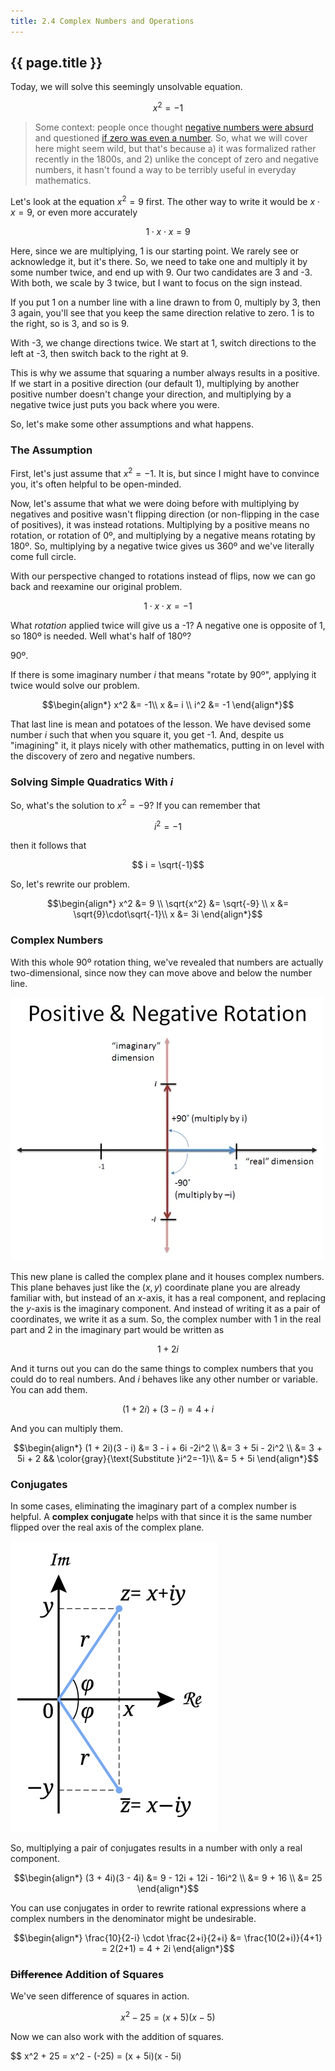 ```yaml
---
title: 2.4 Complex Numbers and Operations
---
```


## {{ page.title }}

Today, we will solve this seemingly unsolvable equation.

$$ x^2 = -1$$

> Some context: people once thought [negative numbers were absurd](https://en.wikipedia.org/wiki/Negative_number#History) and questioned [if zero was even a number](https://en.wikipedia.org/wiki/0#Classical_antiquity). So, what we will cover here might seem wild, but that's because a) it was formalized rather recently in the 1800s, and 2) unlike the concept of zero and negative numbers, it hasn't found a way to be terribly useful in everyday mathematics.

Let's look at the equation $x^2 = 9$ first. The other way to write it would be $x\cdot x = 9$, or even more accurately

$$1\cdot x \cdot x = 9$$

Here, since we are multiplying, 1 is our starting point. We rarely see or acknowledge it, but it's there. So, we need to take one and multiply it by some number twice, and end up with 9. Our two candidates are 3 and -3. With both, we scale by 3 twice, but I want to focus on the sign instead.

If you put 1 on a number line with a line drawn to from 0, multiply by 3, then 3 again, you'll see that you keep the same direction relative to zero. 1 is to the right, so is 3, and so is 9.

With -3, we change directions twice. We start at 1, switch directions to the left at -3, then switch back to the right at 9.

This is why we assume that squaring a number always results in a positive. If we start in a positive direction (our default 1), multiplying by another positive number doesn't change your direction, and multiplying by a negative twice just puts you back where you were.

So, let's make some other assumptions and what happens.

### The Assumption

First, let's just assume that $x^2=-1$. It is, but since I might have to convince you, it's often helpful to be open-minded.

Now, let's assume that what we were doing before with multiplying by negatives and positive wasn't flipping direction (or non-flipping in the case of positives), it was instead rotations. Multiplying by a positive means no rotation, or rotation of 0º, and multiplying by a negative means rotating by 180º. So, multiplying by a negative twice gives us 360º and we've literally come full circle.

With our perspective changed to rotations instead of flips, now we can go back and reexamine our original problem.

$$ 1 \cdot x \cdot x = -1$$

What _rotation_ applied twice will give us a -1? A negative one is opposite of 1, so 180º is needed. Well what's half of 180º?

90º.

If there is some imaginary number $i$ that means "rotate by 90º", applying it twice would solve our problem.

$$\begin{align*}
x^2 &= -1\\
x   &= i \\
i^2 &= -1
\end{align*}$$

That last line is mean and potatoes of the lesson. We have devised some number $i$ such that when you square it, you get -1. And, despite us "imagining" it, it plays nicely with other mathematics, putting in on level with the discovery of zero and negative numbers.

### Solving Simple Quadratics With $i$

So, what's the solution to $x^2=-9$? If you can remember that

$$i^2=-1$$

then it follows that

$$ i = \sqrt{-1}$$

So, let's rewrite our problem.

$$\begin{align*}
x^2 &= 9 \\
\sqrt{x^2} &= \sqrt{-9} \\
x   &= \sqrt{9}\cdot\sqrt{-1}\\
x   &= 3i
\end{align*}$$

### Complex Numbers

With this whole 90º rotation thing, we've revealed that numbers are actually two-dimensional, since now they can move above and below the number line.

![Imaginary rotations](../img/2.4-imaginary-rotation.webp)

This new plane is called the complex plane and it houses complex numbers. This plane behaves just like the $(x,y)$ coordinate plane you are already familiar with, but instead of an $x$-axis, it has a real component, and replacing the $y$-axis is the imaginary component. And instead of writing it as a pair of coordinates, we write it as a sum. So, the complex number with 1 in the real part and 2 in the imaginary part would be written as

$$ 1 + 2i $$

And it turns out you can do the same things to complex numbers that you could do to real numbers. And $i$ behaves like any other number or variable. You can add them.

$$ (1 + 2i) + (3 - i) = 4 + i$$

And you can multiply them.

$$\begin{align*}
(1 + 2i)(3 - i) &= 3 - i + 6i -2i^2 \\
                &= 3 + 5i - 2i^2 \\
                &= 3 + 5i + 2 && \color{gray}{\text{Substitute }i^2=-1}\\
                &= 5 + 5i
\end{align*}$$

### Conjugates

In some cases, eliminating the imaginary part of a complex number is helpful. A **complex conjugate** helps with that since it is the same number flipped over the real axis of the complex plane.

![Complex conjugate](../img/2.4-conjugate.png)

So, multiplying a pair of conjugates results in a number with only a real component.

$$\begin{align*}
(3 + 4i)(3 - 4i) &= 9 - 12i + 12i - 16i^2 \\
                 &= 9 + 16 \\
                 &= 25
\end{align*}$$

You can use conjugates in order to rewrite rational expressions where a complex numbers in the denominator might be undesirable.

$$\begin{align*}
\frac{10}{2-i} \cdot \frac{2+i}{2+i} &= \frac{10(2+i)}{4+1} = 2(2+1) = 4 + 2i
\end{align*}$$

### ~~Difference~~ Addition of Squares

We've seen difference of squares in action.

$$ x^2 - 25 = (x+5)(x-5) $$

Now we can also work with the addition of squares.

$$ x^2 + 25 = x^2 - (-25) = (x + 5i)(x - 5i)
